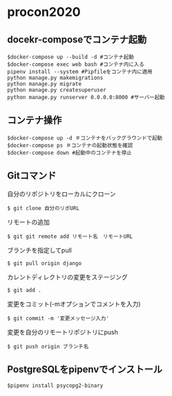 # procon2020

## docekr-composeでコンテナ起動
```
$docker-compose up --build -d #コンテナ起動
$docker-compose exec web bash #コンテナ内に入る
pipenv install --system #Pipfileをコンテナ内に適用
python manage.py makemigrations 
python manage.py migrate
python manage.py createsuperuser
python manage.py runserver 0.0.0.0:8000 #サーバー起動
```

## コンテナ操作
```
$docker-compose up -d ＃コンテナをバックグラウンドで起動
$docker-compose ps ＃コンテナの起動状態を確認
$docker-compose down #起動中のコンテナを停止
```


## Gitコマンド
自分のリポジトリをローカルにクローン
```
$ git clone 自分のリポURL　
```
リモートの追加
```
$ git git remote add リモート名　リモートURL
```
ブランチを指定してpull
```
$ git pull origin django
```
カレントディレクトリの変更をステージング
```
$ git add .
```
変更をコミット(-mオプションでコメントを入力)
```
$ git commit -m '変更メッセージ入力'
```
変更を自分のリモートリポジトリにpush
```
$ git push origin ブランチ名
```

## PostgreSQLをpipenvでインストール
```
$pipenv install psycopg2-binary
```
